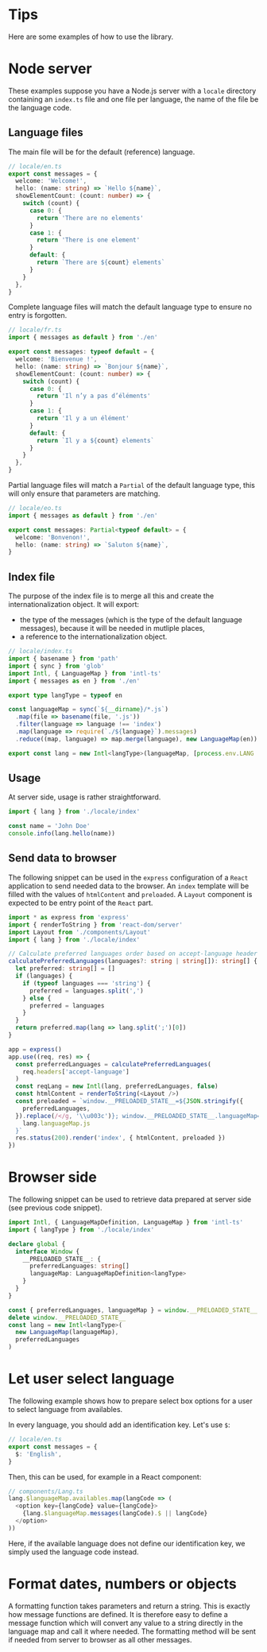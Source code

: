 # Tips

Here are some examples of how to use the library.

# Node server

These examples suppose you have a Node.js server with a `locale` directory containing an `index.ts` file and one file per language, the name of the file be the language code.

## Language files

The main file will be for the default (reference) language.

```typescript
// locale/en.ts
export const messages = {
  welcome: 'Welcome!',
  hello: (name: string) => `Hello ${name}`,
  showElementCount: (count: number) => {
    switch (count) {
      case 0: {
        return 'There are no elements'
      }
      case 1: {
        return 'There is one element'
      }
      default: {
        return `There are ${count} elements`
      }
    }
  },
}
```

Complete language files will match the default language type to ensure no entry is forgotten.

```typescript
// locale/fr.ts
import { messages as default } from './en'

export const messages: typeof default = {
  welcome: 'Bienvenue !',
  hello: (name: string) => `Bonjour ${name}`,
  showElementCount: (count: number) => {
    switch (count) {
      case 0: {
        return 'Il n’y a pas d’éléments'
      }
      case 1: {
        return 'Il y a un élément'
      }
      default: {
        return `Il y a ${count} elements`
      }
    }
  },
}
```

Partial language files will match a `Partial` of the default language type, this will only ensure that parameters are matching.

```typescript
// locale/eo.ts
import { messages as default } from './en'

export const messages: Partial<typeof default> = {
  welcome: 'Bonvenon!',
  hello: (name: string) => `Saluton ${name}`,
}
```

## Index file

The purpose of the index file is to merge all this and create the internationalization object. It will export:

* the type of the messages (which is the type of the default language messages), because it will be needed in mutliple places,
* a reference to the internationalization object.

```typescript
// locale/index.ts
import { basename } from 'path'
import { sync } from 'glob'
import Intl, { LanguageMap } from 'intl-ts'
import { messages as en } from './en'

export type langType = typeof en

const languageMap = sync(`${__dirname}/*.js`)
  .map(file => basename(file, '.js'))
  .filter(language => language !== 'index')
  .map(language => require(`./${language}`).messages)
  .reduce((map, language) => map.merge(language), new LanguageMap(en))

export const lang = new Intl<langType>(languageMap, [process.env.LANG || ''])
```

## Usage

At server side, usage is rather straightforward.

```typescript
import { lang } from './locale/index'

const name = 'John Doe'
console.info(lang.hello(name))
```

## Send data to browser

The following snippet can be used in the `express` configuration of a `React` application to send needed data to the browser. An `index` template will be filled with the values of `htmlContent` and `preloaded`. A `Layout` component is expected to be entry point of the `React` part.

```typescript
import * as express from 'express'
import { renderToString } from 'react-dom/server'
import Layout from './components/Layout'
import { lang } from './locale/index'

// Calculate preferred languages order based on accept-language header
calculatePreferredLanguages(languages?: string | string[]): string[] {
  let preferred: string[] = []
  if (languages) {
    if (typeof languages === 'string') {
      preferred = languages.split(',')
    } else {
      preferred = languages
    }
  }
  return preferred.map(lang => lang.split(';')[0])
}

app = express()
app.use((req, res) => {
  const preferredLanguages = calculatePreferredLanguages(
    req.headers['accept-language']
  )
  const reqLang = new Intl(lang, preferredLanguages, false)
  const htmlContent = renderToString(<Layout />)
  const preloaded = `window.__PRELOADED_STATE__=${JSON.stringify({
    preferredLanguages,
  }).replace(/</g, '\\u003c')}; window.__PRELOADED_STATE__.languageMap=${
    lang.languageMap.js
  }`
  res.status(200).render('index', { htmlContent, preloaded })
})
```

# Browser side

The following snippet can be used to retrieve data prepared at server side (see previous code snippet).

```typescript
import Intl, { LanguageMapDefinition, LanguageMap } from 'intl-ts'
import { langType } from './locale/index'

declare global {
  interface Window {
    __PRELOADED_STATE__: {
      preferredLanguages: string[]
      languageMap: LanguageMapDefinition<langType>
    }
  }
}

const { preferredLanguages, languageMap } = window.__PRELOADED_STATE__
delete window.__PRELOADED_STATE__
const lang = new Intl<langType>(
  new LanguageMap(languageMap),
  preferredLanguages
)
```

# Let user select language

The following example shows how to prepare select box options for a user to select language from availables.

In every language, you should add an identification key. Let's use `$`:

```typescript
// locale/en.ts
export const messages = {
  $: 'English',
}
```

Then, this can be used, for example in a React component:

```typescript
// components/Lang.ts
lang.$languageMap.availables.map(langCode => (
  <option key={langCode} value={langCode}>
    {lang.$languageMap.messages(langCode).$ || langCode}
  </option>
))
```

Here, if the available language does not define our identification key, we simply used the language code instead.

# Format dates, numbers or objects

A formatting function takes parameters and return a string. This is exactly how message functions are defined. It is therefore easy to define a message function which will convert any value to a string directly in the language map and call it where needed. The formatting method will be sent if needed from server to browser as all other messages.
